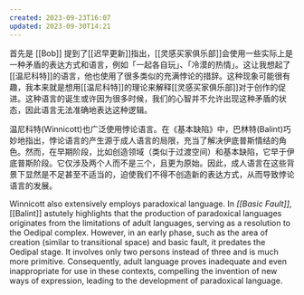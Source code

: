 ```yaml
---
created: 2023-09-23T16:07
updated: 2023-09-30T14:21
---
```



首先是 [[Bob]] 提到了[[迟早更新]]指出，[[灵感买家俱乐部]]会使用一些实际上是一种矛盾的表达方式和语言，例如「一起各自玩」、「冷漠的热情」。这让我想起了[[温尼科特]]的语言，他也使用了很多类似的充满悖论的措辞。这种现象可能很有趣，我本来就是想用[[温尼科特]]的理论来解释[[灵感买家俱乐部]]对于创作的促进。这种语言的诞生或许因为很多时候，我们的心智并不允许出现这种矛盾的状态，因此语言无法准确地表达这种逻辑。

温尼科特(Winnicott)也广泛使用悖论语言。在《基本缺陷》中，巴林特(Balint)巧妙地指出，悖论语言的产生源于成人语言的局限，充当了解决伊底普斯情结的角色。然而，在早期阶段，比如创造领域（类似于过渡空间）和基本缺陷，它早于伊底普斯阶段。它仅涉及两个人而不是三个，且更为原始。因此，成人语言在这些背景下显然是不足甚至不适当的，迫使我们不得不创造新的表达方式，从而导致悖论语言的发展。

Winnicott also extensively employs paradoxical language. In _[[Basic Fault]]_, [[Balint]] astutely highlights that the production of paradoxical languages originates from the limitations of adult languages, serving as a resolution to the Oedipal complex. However, in an early phase, such as the area of creation (similar to transitional space) and basic fault, it predates the Oedipal stage. It involves only two persons instead of three and is much more primitive. Consequently, adult language proves inadequate and even inappropriate for use in these contexts, compelling the invention of new ways of expression, leading to the development of paradoxical language.
